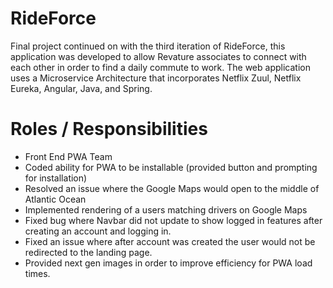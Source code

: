 # **RideForce**
Final project continued on with the third iteration of RideForce, this application was developed to allow Revature associates to connect with each other in order to find a daily commute to work. The web application uses a Microservice Architecture that incorporates Netflix Zuul, Netflix Eureka, Angular, Java, and Spring.

# **Roles / Responsibilities**
- Front End PWA Team
- Coded ability for PWA to be installable (provided button and prompting for installation)
- Resolved an issue where the Google Maps would open to the middle of Atlantic Ocean
- Implemented rendering of a users matching drivers on Google Maps
- Fixed bug where Navbar did not update to show logged in features after creating an account and logging in.
- Fixed an issue where after account was created the user would not be redirected to the landing page.
- Provided next gen images in order to improve efficiency for PWA load times.
